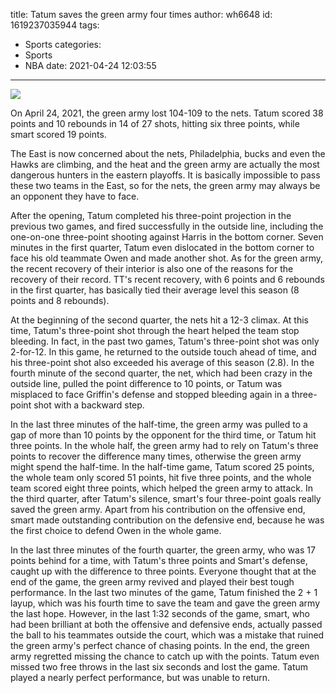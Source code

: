 title: Tatum saves the green army four times
author: wh6648
id: 1619237035944
tags: 
- Sports
categories: 
- Sports
- NBA
date: 2021-04-24 12:03:55
---
![](https://p1.itc.cn/q_70/images01/20210424/ff9092e686a54f508ec618f310e1023d.jpeg)


On April 24, 2021, the green army lost 104-109 to the nets. Tatum scored 38 points and 10 rebounds in 14 of 27 shots, hitting six three points, while smart scored 19 points.

The East is now concerned about the nets, Philadelphia, bucks and even the Hawks are climbing, and the heat and the green army are actually the most dangerous hunters in the eastern playoffs. It is basically impossible to pass these two teams in the East, so for the nets, the green army may always be an opponent they have to face.

After the opening, Tatum completed his three-point projection in the previous two games, and fired successfully in the outside line, including the one-on-one three-point shooting against Harris in the bottom corner. Seven minutes in the first quarter, Tatum even dislocated in the bottom corner to face his old teammate Owen and made another shot. As for the green army, the recent recovery of their interior is also one of the reasons for the recovery of their record. TT's recent recovery, with 6 points and 6 rebounds in the first quarter, has basically tied their average level this season (8 points and 8 rebounds).

At the beginning of the second quarter, the nets hit a 12-3 climax. At this time, Tatum's three-point shot through the heart helped the team stop bleeding. In fact, in the past two games, Tatum's three-point shot was only 2-for-12. In this game, he returned to the outside touch ahead of time, and his three-point shot also exceeded his average of this season (2.8). In the fourth minute of the second quarter, the net, which had been crazy in the outside line, pulled the point difference to 10 points, or Tatum was misplaced to face Griffin's defense and stopped bleeding again in a three-point shot with a backward step.

In the last three minutes of the half-time, the green army was pulled to a gap of more than 10 points by the opponent for the third time, or Tatum hit three points. In the whole half, the green army had to rely on Tatum's three points to recover the difference many times, otherwise the green army might spend the half-time. In the half-time game, Tatum scored 25 points, the whole team only scored 51 points, hit five three points, and the whole team scored eight three points, which helped the green army to attack. In the third quarter, after Tatum's silence, smart's four three-point goals really saved the green army. Apart from his contribution on the offensive end, smart made outstanding contribution on the defensive end, because he was the first choice to defend Owen in the whole game.

In the last three minutes of the fourth quarter, the green army, who was 17 points behind for a time, with Tatum's three points and Smart's defense, caught up with the difference to three points. Everyone thought that at the end of the game, the green army revived and played their best tough performance. In the last two minutes of the game, Tatum finished the 2 + 1 layup, which was his fourth time to save the team and gave the green army the last hope. However, in the last 1:32 seconds of the game, smart, who had been brilliant at both the offensive and defensive ends, actually passed the ball to his teammates outside the court, which was a mistake that ruined the green army's perfect chance of chasing points. In the end, the green army regretted missing the chance to catch up with the points. Tatum even missed two free throws in the last six seconds and lost the game. Tatum played a nearly perfect performance, but was unable to return.

